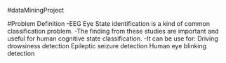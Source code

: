 #dataMiningProject 

#Problem Definition
  -EEG Eye State identification is a kind of common classification problem.
  -The finding from these studies are important and useful for  human cognitive state classification. 
  -It can be use for:
    Driving drowsiness detection
    Epileptic seizure detection
    Human eye blinking detection
    
